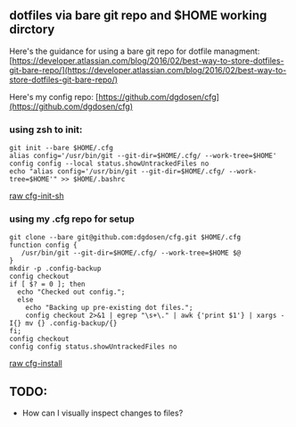 ## dotfiles via bare git repo and $HOME working dirctory

Here's the guidance for using a bare git repo for dotfile managment: [https://developer.atlassian.com/blog/2016/02/best-way-to-store-dotfiles-git-bare-repo/](https://developer.atlassian.com/blog/2016/02/best-way-to-store-dotfiles-git-bare-repo/)

Here's my config repo: [https://github.com/dgdosen/cfg](https://github.com/dgdosen/cfg)

### using zsh to init:

```
git init --bare $HOME/.cfg
alias config='/usr/bin/git --git-dir=$HOME/.cfg/ --work-tree=$HOME'
config config --local status.showUntrackedFiles no
echo "alias config='/usr/bin/git --git-dir=$HOME/.cfg/ --work-tree=$HOME'" >> $HOME/.bashrc
```
[raw cfg-init-sh](https://gist.githubusercontent.com/dgdosen/e77ebea754166cb7c384ec794f2ae37d/raw/eb78d7383ce2df810ec962701f8ed81131df573c/cfg-init.sh)

### using my .cfg repo for setup

```
git clone --bare git@github.com:dgdosen/cfg.git $HOME/.cfg
function config {
   /usr/bin/git --git-dir=$HOME/.cfg/ --work-tree=$HOME $@
}
mkdir -p .config-backup
config checkout
if [ $? = 0 ]; then
  echo "Checked out config.";
  else
    echo "Backing up pre-existing dot files.";
    config checkout 2>&1 | egrep "\s+\." | awk {'print $1'} | xargs -I{} mv {} .config-backup/{}
fi;
config checkout
config config status.showUntrackedFiles no
```
[raw cfg-install](https://gist.githubusercontent.com/dgdosen/e77ebea754166cb7c384ec794f2ae37d/raw/eb78d7383ce2df810ec962701f8ed81131df573c/cfg-install.sh)


## TODO:

- How can I visually inspect changes to files?
